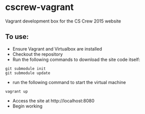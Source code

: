 # cscrew-vagrant
Vagrant development box for the CS Crew 2015 website

## To use:
* Ensure Vagrant and Virtualbox are installed
* Checkout the repository
* Run the following commands to download the site code itself:

````
git submodule init
git submodule update
````

* run the following command to start the virtual machine

````
vagrant up
````

* Access the site at http://localhost:8080
* Begin working
